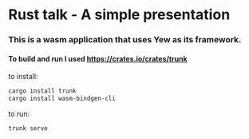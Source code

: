 # Rust talk - A simple presentation

### This is a wasm application that uses Yew as its framework. 

#### To build and run I used https://crates.io/crates/trunk
to install: 
```bash
cargo install trunk
cargo install wasm-bindgen-cli
```
to run: 
```bash
trunk serve
```